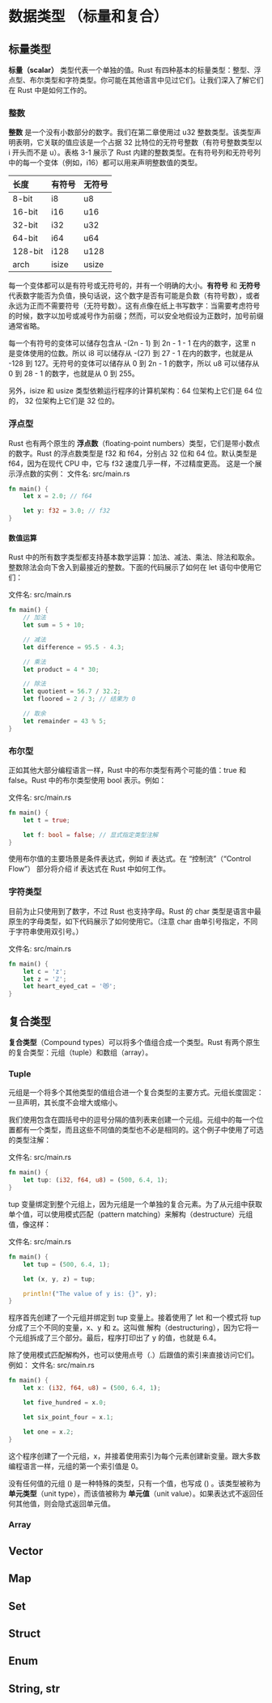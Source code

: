 # 数据类型 （标量和复合）
## 标量类型
**标量（scalar）** 类型代表一个单独的值。Rust 有四种基本的标量类型：整型、浮点型、布尔类型和字符类型。你可能在其他语言中见过它们。让我们深入了解它们在 Rust 中是如何工作的。
### 整数
__整数__ 是一个没有小数部分的数字。我们在第二章使用过 u32 整数类型。该类型声明表明，它关联的值应该是一个占据 32 比特位的无符号整数（有符号整数类型以 i 开头而不是 u）。表格 3-1 展示了 Rust 内建的整数类型。在有符号列和无符号列中的每一个变体（例如，i16）都可以用来声明整数值的类型。

|长度|有符号|无符号|
|:--|:--|:--|
|8-bit|i8|u8|
|16-bit|i16|u16|
|32-bit|i32|u32|
|64-bit|i64|u64|
|128-bit|i128|u128|
|arch|isize|usize|

每一个变体都可以是有符号或无符号的，并有一个明确的大小。__有符号__ 和 __无符号__ 代表数字能否为负值，换句话说，这个数字是否有可能是负数（有符号数），或者永远为正而不需要符号（无符号数）。这有点像在纸上书写数字：当需要考虑符号的时候，数字以加号或减号作为前缀；然而，可以安全地假设为正数时，加号前缀通常省略。

每一个有符号的变体可以储存包含从 -(2n - 1) 到 2n - 1 - 1 在内的数字，这里 n 是变体使用的位数。所以 i8 可以储存从 -(27) 到 27 - 1 在内的数字，也就是从 -128 到 127。无符号的变体可以储存从 0 到 2n - 1 的数字，所以 u8 可以储存从 0 到 28 - 1 的数字，也就是从 0 到 255。

另外，isize 和 usize 类型依赖运行程序的计算机架构：64 位架构上它们是 64 位的， 32 位架构上它们是 32 位的。
### 浮点型
Rust 也有两个原生的 __浮点数__（floating-point numbers）类型，它们是带小数点的数字。Rust 的浮点数类型是 f32 和 f64，分别占 32 位和 64 位。默认类型是 f64，因为在现代 CPU 中，它与 f32 速度几乎一样，不过精度更高。
这是一个展示浮点数的实例：
文件名: src/main.rs
```rust
fn main() {
    let x = 2.0; // f64

    let y: f32 = 3.0; // f32
}
```
#### 数值运算
Rust 中的所有数字类型都支持基本数学运算：加法、减法、乘法、除法和取余。整数除法会向下舍入到最接近的整数。下面的代码展示了如何在 let 语句中使用它们：

文件名: src/main.rs
```rust
fn main() {
    // 加法
    let sum = 5 + 10;

    // 减法
    let difference = 95.5 - 4.3;

    // 乘法
    let product = 4 * 30;

    // 除法
    let quotient = 56.7 / 32.2;
    let floored = 2 / 3; // 结果为 0

    // 取余
    let remainder = 43 % 5;
}
```
### 布尔型
正如其他大部分编程语言一样，Rust 中的布尔类型有两个可能的值：true 和 false。Rust 中的布尔类型使用 bool 表示。例如：

文件名: src/main.rs
```rust
fn main() {
    let t = true;

    let f: bool = false; // 显式指定类型注解
}
```
使用布尔值的主要场景是条件表达式，例如 if 表达式。在 “控制流”（“Control Flow”） 部分将介绍 if 表达式在 Rust 中如何工作。
### 字符类型
目前为止只使用到了数字，不过 Rust 也支持字母。Rust 的 char 类型是语言中最原生的字母类型，如下代码展示了如何使用它。（注意 char 由单引号指定，不同于字符串使用双引号。）

文件名: src/main.rs
```rust
fn main() {
    let c = 'z';
    let z = 'ℤ';
    let heart_eyed_cat = '😻';
}
```
## 复合类型
__复合类型__（Compound types）可以将多个值组合成一个类型。Rust 有两个原生的复合类型：元组（tuple）和数组（array）。
### Tuple
元组是一个将多个其他类型的值组合进一个复合类型的主要方式。元组长度固定：一旦声明，其长度不会增大或缩小。

我们使用包含在圆括号中的逗号分隔的值列表来创建一个元组。元组中的每一个位置都有一个类型，而且这些不同值的类型也不必是相同的。这个例子中使用了可选的类型注解：

文件名: src/main.rs
```rust
fn main() {
    let tup: (i32, f64, u8) = (500, 6.4, 1);
}
```
tup 变量绑定到整个元组上，因为元组是一个单独的复合元素。为了从元组中获取单个值，可以使用模式匹配（pattern matching）来解构（destructure）元组值，像这样：

文件名: src/main.rs
```rust
fn main() {
    let tup = (500, 6.4, 1);

    let (x, y, z) = tup;

    println!("The value of y is: {}", y);
}
```
程序首先创建了一个元组并绑定到 tup 变量上。接着使用了 let 和一个模式将 tup 分成了三个不同的变量，x、y 和 z。这叫做 解构（destructuring），因为它将一个元组拆成了三个部分。最后，程序打印出了 y 的值，也就是 6.4。

除了使用模式匹配解构外，也可以使用点号（.）后跟值的索引来直接访问它们。例如：
文件名: src/main.rs
```rust
fn main() {
    let x: (i32, f64, u8) = (500, 6.4, 1);

    let five_hundred = x.0;

    let six_point_four = x.1;

    let one = x.2;
}
```
这个程序创建了一个元组，x，并接着使用索引为每个元素创建新变量。跟大多数编程语言一样，元组的第一个索引值是 0。

没有任何值的元组 () 是一种特殊的类型，只有一个值，也写成 () 。该类型被称为 __单元类型__（unit type），而该值被称为 __单元值__（unit value）。如果表达式不返回任何其他值，则会隐式返回单元值。
### Array

## Vector
## Map
## Set
## Struct
## Enum
## String, str
